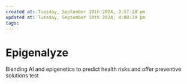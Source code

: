 ```yaml
---
created at: Tuesday, September 10th 2024, 3:57:28 pm
updated at: Tuesday, September 10th 2024, 4:00:39 pm
tags: 
---
```

# Epigenalyze
Blending AI and epigenetics to predict health risks and offer preventive solutions
test